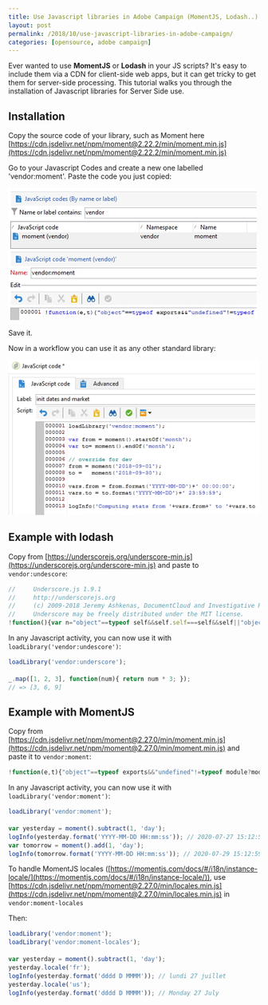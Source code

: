```yaml
---
title: Use Javascript libraries in Adobe Campaign (MomentJS, Lodash..)
layout: post
permalink: /2018/10/use-javascript-libraries-in-adobe-campaign/
categories: [opensource, adobe campaign]
---
```


Ever wanted to use **MomentJS** or **Lodash** in your JS scripts? It's easy to include them via a CDN for client-side web apps, but it can get tricky to get them for server-side processing. This tutorial walks you through the installation of Javascript libraries for Server Side use.

<!--more-->

## Installation
Copy the source code of your library, such as Moment here [https://cdn.jsdelivr.net/npm/moment@2.22.2/min/moment.min.js](https://cdn.jsdelivr.net/npm/moment@2.22.2/min/moment.min.js)

Go to your Javascript Codes and create a new one labelled 'vendor:moment'. Paste the code you just copied:

![todo](/assets/images/2018/10/Adobe-Campaign-create-external-library.jpg)

Save it.

Now in a workflow you can use it as any other standard library:

![todo](/assets/images/2018/10/Adobe-Campaign-use-external-library.jpg)

## Example with lodash
Copy from [https://underscorejs.org/underscore-min.js](https://underscorejs.org/underscore-min.js) and paste to `vendor:undescore`:
```js
//     Underscore.js 1.9.1
//     http://underscorejs.org
//     (c) 2009-2018 Jeremy Ashkenas, DocumentCloud and Investigative Reporters & Editors
//     Underscore may be freely distributed under the MIT license.
!function(){var n="object"==typeof self&&self.self===self&&self||"object"==typeof global&&global.global===[...]
```

In any Javascript activity, you can now use it with `loadLibrary('vendor:undescore')`:
```js
loadLibrary('vendor:underscore');

_.map([1, 2, 3], function(num){ return num * 3; });
// => [3, 6, 9]
```

## Example with MomentJS
Copy from [https://cdn.jsdelivr.net/npm/moment@2.27.0/min/moment.min.js](https://cdn.jsdelivr.net/npm/moment@2.27.0/min/moment.min.js) and paste it to `vendor:moment`:
```js
!function(e,t){"object"==typeof exports&&"undefined"!=typeof module?module.exports=t():"function"==typeof define&&def[...]
```

In any Javascript activity, you can now use it with `loadLibrary('vendor:moment')`:
```js
loadLibrary('vendor:moment');

var yesterday = moment().subtract(1, 'day');
logInfo(yesterday.format('YYYY-MM-DD HH:mm:ss')); // 2020-07-27 15:12:59
var tomorrow = moment().add(1, 'day');
logInfo(tomorrow.format('YYYY-MM-DD HH:mm:ss')); // 2020-07-29 15:12:59
```

To handle MomentJS locales ([https://momentjs.com/docs/#/i18n/instance-locale/](https://momentjs.com/docs/#/i18n/instance-locale/)), use [https://cdn.jsdelivr.net/npm/moment@2.27.0/min/locales.min.js](https://cdn.jsdelivr.net/npm/moment@2.27.0/min/locales.min.js) in `vendor:moment-locales`

Then:
```js
loadLibrary('vendor:moment');
loadLibrary('vendor:moment-locales');

var yesterday = moment().subtract(1, 'day');
yesterday.locale('fr');
logInfo(yesterday.format('dddd D MMMM')); // lundi 27 juillet
yesterday.locale('us');
logInfo(yesterday.format('dddd D MMMM')); // Monday 27 July
```
